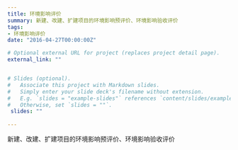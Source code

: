 ```yaml
---
title: 环境影响评价
summary: 新建、改建、扩建项目的环境影响预评价、环境影响验收评价
tags:
- 环境影响评价
date: "2016-04-27T00:00:00Z"

# Optional external URL for project (replaces project detail page).
external_link: ""


# Slides (optional).
#   Associate this project with Markdown slides.
#   Simply enter your slide deck's filename without extension.
#   E.g. `slides = "example-slides"` references `content/slides/example-slides.md`.
#   Otherwise, set `slides = ""`.
 slides: ""
 
---
```


新建、改建、扩建项目的环境影响预评价、环境影响验收评价

